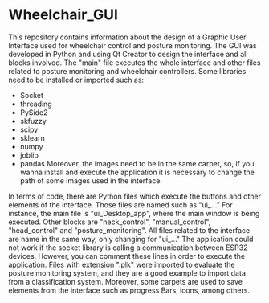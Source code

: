 # Wheelchair_GUI
This repository contains information about the design of a Graphic User Interface used for wheelchair control and posture monitoring.
The GUI was developed in Python and using Qt Creator to design the interface and all blocks involved.
The "main" file executes the whole interface and other files related to posture monitoring and wheelchair controllers. Some libraries need to be installed or imported such as:
* Socket
* threading
* PySide2
* skfuzzy
* scipy
* sklearn
* numpy
* joblib
* pandas
Moreover, the images need to be in the same carpet, so, if you wanna install and execute the application it is necessary to change the path of some images used in the interface.

In terms of code, there are Python files which execute the buttons and other elements of the interface. Those files are named such as "ui_..." For instance, the main file is "ui_Desktop_app", where the main window is being executed. Other blocks are "neck_control", "manual_control", "head_control" and "posture_monitoring". All files related to the interface are name in the same way, only changing for "ui_..."
The application could not work if the socket library is calling a communication between ESP32 devices. However, you can comment these lines in order to execute the application. 
Files with extension ".plk" were imported to evaluate the posture monitoring system, and they are a good example to import data from a classification system. Moreover, some carpets are used to save elements from the interface such as progress Bars, icons, among others. 


